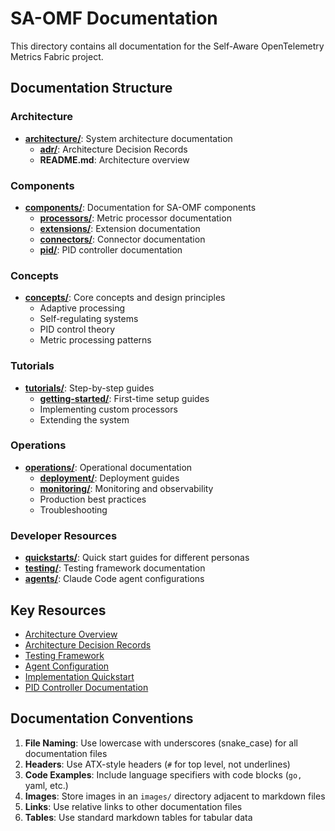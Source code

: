 # SA-OMF Documentation

This directory contains all documentation for the Self-Aware OpenTelemetry Metrics Fabric project.

## Documentation Structure

### Architecture
- **[architecture/](./architecture/README.md)**: System architecture documentation
  - **[adr/](./architecture/adr/)**: Architecture Decision Records
  - **README.md**: Architecture overview

### Components
- **[components/](./components/)**: Documentation for SA-OMF components
  - **[processors/](./components/processors/)**: Metric processor documentation
  - **[extensions/](./components/extensions/)**: Extension documentation
  - **[connectors/](./components/connectors/)**: Connector documentation
  - **[pid/](./components/pid/)**: PID controller documentation

### Concepts
- **[concepts/](./concepts/)**: Core concepts and design principles
  - Adaptive processing
  - Self-regulating systems
  - PID control theory
  - Metric processing patterns

### Tutorials
- **[tutorials/](./tutorials/)**: Step-by-step guides
  - **[getting-started/](./tutorials/getting-started/)**: First-time setup guides
  - Implementing custom processors
  - Extending the system

### Operations
- **[operations/](./operations/)**: Operational documentation
  - **[deployment/](./operations/deployment/)**: Deployment guides
  - **[monitoring/](./operations/monitoring/)**: Monitoring and observability
  - Production best practices
  - Troubleshooting

### Developer Resources
- **[quickstarts/](./quickstarts/)**: Quick start guides for different personas
- **[testing/](./testing/)**: Testing framework documentation
- **[agents/](./agents/)**: Claude Code agent configurations

## Key Resources

- [Architecture Overview](./architecture/README.md)
- [Architecture Decision Records](./architecture/adr/)
- [Testing Framework](./testing/validation-framework.md)
- [Agent Configuration](./agents/AGENTS.md)
- [Implementation Quickstart](./quickstarts/implementer.md)
- [PID Controller Documentation](./components/pid/pid_integral_controls.md)

## Documentation Conventions

1. **File Naming**: Use lowercase with underscores (snake_case) for all documentation files
2. **Headers**: Use ATX-style headers (`#` for top level, not underlines)
3. **Code Examples**: Include language specifiers with code blocks (```go, ```yaml, etc.)
4. **Images**: Store images in an `images/` directory adjacent to markdown files
5. **Links**: Use relative links to other documentation files
6. **Tables**: Use standard markdown tables for tabular data
